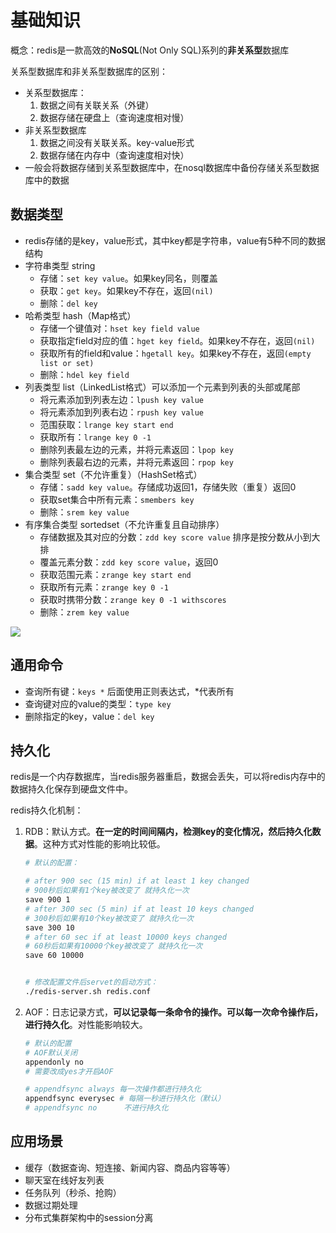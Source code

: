 # 基础知识

概念：redis是一款高效的**NoSQL**(Not Only SQL)系列的**非关系型**数据库

关系型数据库和非关系型数据库的区别：

- 关系型数据库：
  1. 数据之间有关联关系（外键）
  2. 数据存储在硬盘上（查询速度相对慢）
- 非关系型数据库
  1. 数据之间没有关联关系。key-value形式
  2. 数据存储在内存中（查询速度相对快）
- 一般会将数据存储到关系型数据库中，在nosql数据库中备份存储关系型数据库中的数据

## 数据类型

- redis存储的是key，value形式，其中key都是字符串，value有5种不同的数据结构
- 字符串类型 string
  - 存储：`set key value`。如果key同名，则覆盖
  - 获取：`get key`。如果key不存在，返回`(nil)`
  - 删除：`del key`
- 哈希类型 hash（Map格式）
  - 存储一个键值对：`hset key field value`
  - 获取指定field对应的值：`hget key field`。如果key不存在，返回`(nil)`
  - 获取所有的field和value：`hgetall key`。如果key不存在，返回`(empty list or set)`
  - 删除：`hdel key field`
- 列表类型 list（LinkedList格式）可以添加一个元素到列表的头部或尾部
  - 将元素添加到列表左边：`lpush key value`
  - 将元素添加到列表右边：`rpush key value`
  - 范围获取：`lrange key start end`
  - 获取所有：`lrange key 0 -1`
  - 删除列表最左边的元素，并将元素返回：`lpop key`
  - 删除列表最右边的元素，并将元素返回：`rpop key`
- 集合类型 set（不允许重复）（HashSet格式）
  - 存储：`sadd key value`。存储成功返回1，存储失败（重复）返回0
  - 获取set集合中所有元素：`smembers key`
  - 删除：`srem key value`
- 有序集合类型 sortedset（不允许重复且自动排序）
  - 存储数据及其对应的分数：`zdd key score value` 排序是按分数从小到大排
  - 覆盖元素分数：`zdd key score value`，返回0
  - 获取范围元素：`zrange key start end`
  - 获取所有元素：`zrange key 0 -1`
  - 获取时携带分数：`zrange key 0 -1 withscores`
  - 删除：`zrem key value`

![](https://gitee.com/ngyb/pic/raw/master/007S8ZIlgy1gfsrojipmnj312q0tq4ha.jpg)

## 通用命令

- 查询所有键：`keys *` 后面使用正则表达式，*代表所有
- 查询键对应的value的类型：`type key`
- 删除指定的key，value：`del key`

## 持久化

redis是一个内存数据库，当redis服务器重启，数据会丢失，可以将redis内存中的数据持久化保存到硬盘文件中。

redis持久化机制：

1. RDB：默认方式。**在一定的时间间隔内，检测key的变化情况，然后持久化数据**。这种方式对性能的影响比较低。

   ```bash
   # 默认的配置：
   
   # after 900 sec (15 min) if at least 1 key changed
   # 900秒后如果有1个key被改变了 就持久化一次
   save 900 1
   # after 300 sec (5 min) if at least 10 keys changed
   # 300秒后如果有10个key被改变了 就持久化一次
   save 300 10
   # after 60 sec if at least 10000 keys changed
   # 60秒后如果有10000个key被改变了 就持久化一次
   save 60 10000
   
   
   # 修改配置文件后servet的启动方式：
   ./redis-server.sh redis.conf
   ```

   

2. AOF：日志记录方式，**可以记录每一条命令的操作。可以每一次命令操作后，进行持久化**。对性能影响较大。

   ```bash
   # 默认的配置
   # AOF默认关闭
   appendonly no
   # 需要改成yes才开启AOF
   
   # appendfsync always 每一次操作都进行持久化
   appendfsync everysec # 每隔一秒进行持久化（默认）
   # appendfsync no		 不进行持久化
   ```

## 应用场景

- 缓存（数据查询、短连接、新闻内容、商品内容等等）
- 聊天室在线好友列表
- 任务队列（秒杀、抢购）
- 数据过期处理
- 分布式集群架构中的session分离